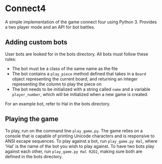 # Connect4

A simple implementation of the game connect four using Python 3. Provides a two player mode and an API for bot battles.

## Adding custom bots

User bots are looked for in the bots directory. All bots must follow these rules:

* The bot must be a class of the same name as the file
* The bot contains a `play_piece` method defined that takes in a `Board` object representing the current board, and returning an integer representing the column to play the piece on
* The bot needs to be initialized with a string called `name` and a variable `player_number`, which will be initialized when a new game is created.

For an example bot, refer to Hal in the bots directory.

## Playing the game

To play, run on the command line `play_game.py`. The game relies on a console that is capable of printing Unicode characters and is responsive to ANSI escape sequences. To play against a bot, run `play_game.py Hal`, where 'Hal' is the name of the bot you wish to play against. To have two bots play against each other, run `play_game.py Hal R2D2`, making sure both are defined in the bots directory.
